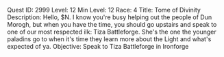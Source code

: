 Quest ID: 2999
Level: 12
Min Level: 12
Race: 4
Title: Tome of Divinity
Description: Hello, $N. I know you're busy helping out the people of Dun Morogh, but when you have the time, you should go upstairs and speak to one of our most respected ilk: Tiza Battleforge. She's the one the younger paladins go to when it's time they learn more about the Light and what's expected of ya.
Objective: Speak to Tiza Battleforge in Ironforge
